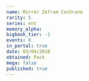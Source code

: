 ```yaml
---
name: Mirror Zefram Cochrane
rarity: 5
series: ent
memory_alpha:
bigbook_tier: -1
events: 0
in_portal: true
date: 03/04/2018
obtained: Pack
mega: false
published: true
---
```



